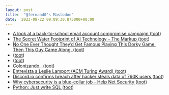 ```yaml
---
layout: post
title:  "@fernand0's Mastodon"
date:  2023-08-22 09:09:30.873000+00:00
---
```

*  [A look at a back-to-school email account compromise campaign ](https://redcanary.com/blog/email-account-compromise-schools) ([toot](https://mastodon.social/@fernand0/110932483824187524))
*  [The Secret Water Footprint of AI Technology – The Markup ](https://themarkup.org/hello-world/2023/04/15/the-secret-water-footprint-of-ai-technolog) ([toot](https://mastodon.social/@fernand0/110932391250623993))
*  [No One Ever Thought They’d Get Famous Playing This Dorky Game. Then This Guy Came Along. ](https://slate.com/human-interest/2023/08/dungeons-dragons-critical-role-matthew-mercer-twitch.htm) ([toot](https://mastodon.social/@fernand0/110932004548279931))
*  [ ](https://mastodon.social/users/fernand0/statuses/110931956259009578/activity) ([toot](https://mastodon.social/users/fernand0/statuses/110931956259009578/activity))
*  [ ](https://mastodon.social/@selmins) ([toot](https://mastodon.social/@fernand0/110929047722416692))
*  [Colonizando.  ](https://avecesunafoto.wordpress.com/2023/08/21/colonizando) ([toot](https://mastodon.social/@fernand0/110928756076170490))
*  [Entrevista a Leslie Lamport (ACM Turing Award) ](https://camilocs.substack.com/p/entrevista-a-leslie-lamport-acm-turin) ([toot](https://mastodon.social/@fernand0/110928743572515027))
*  [Discord.io confirms breach after hacker steals data of 760K users ](https://www.bleepingcomputer.com/news/security/discordio-confirms-breach-after-hacker-steals-data-of-760k-users) ([toot](https://mastodon.social/@fernand0/110928568838491436))
*  [Why cybersecurity is a blue-collar job - Help Net Security ](https://www.helpnetsecurity.com/2023/08/09/cybersecurity-talent-pool) ([toot](https://mastodon.social/@fernand0/110928396396874440))
*  [Python: Just write SQL ](https://joaodlf.com/python-just-write-sq) ([toot](https://mastodon.social/@fernand0/110928098535369817))
